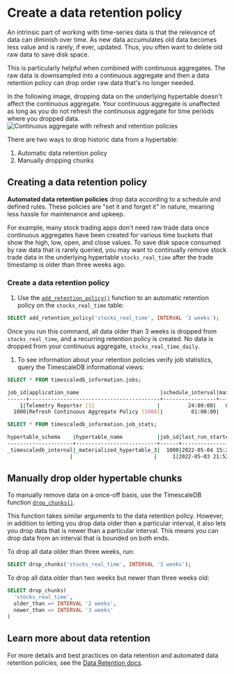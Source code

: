 # Create a data retention policy

An intrinsic part of working with time-series data is that the relevance of
data can diminish over time. As new data accumulates old data becomes less value
and is rarely, if ever, updated. Thus, you often want to delete old raw
data to save disk space.

This is particularly helpful when combined with continuous aggregates. The raw data
is downsampled into a continuous aggregate and then a data retention policy can drop
order raw data that's no longer needed.

<highlight type="note">
In the following image, dropping data on the underlying hypertable doesn't 
affect the continuous aggregate. Your continuous aggregate is unaffected as long 
as you do not refresh the continuous aggregate for time periods where you dropped data.
</highlight>

  <img class="main-content__illustration" src="https://s3.amazonaws.com/assets.timescale.com/docs/images/getting-started/continuous-aggregate-policy-retention.jpg" alt="Continuous aggregate with refresh and retention policies"/>

There are two ways to drop historic data from a hypertable: 
1. Automatic data retention policy
2. Manually dropping chunks


## Creating a data retention policy

**Automated data retention policies** drop data according to a schedule and defined rules. 
These policies are "set it and forget it" in nature, meaning less hassle 
for maintenance and upkeep.

For example, many stock trading apps don't need raw trade data once continuous aggregates
have been created for various time buckets that show the high, low, open, and close
values. To save disk space consumed by raw data that is rarely queried, you may want
to continually remove stock trade data in the underlying hypertable `stocks_real_time` 
after the trade timestamp is older than three weeks ago.

<procedure>

### Create a data retention policy

1. Use the [`add_retention_policy()`][retention-policy] function to an automatic 
   retention policy on the `stocks_real_time` table:
  ```sql
  SELECT add_retention_policy('stocks_real_time', INTERVAL '3 weeks');
  ```

  Once you run this command, all data older than 3 weeks is dropped from `stocks_real_time`, 
  and a recurring retention policy is created. No data is dropped from your continuous aggregate,
  `stocks_real_time_daily`.

1. To see information about your retention policies verify job statistics, query the
   TimescaleDB informational views:

  ```sql
  SELECT * FROM timescaledb_information.jobs;
  ```
  ```bash
  job_id|application_name                          |schedule_interval|max_runtime|max_retries|retry_period|proc_schema          |proc_name                          |owner    |scheduled|config                                                                        |next_start                   |hypertable_schema    |hypertable_name           |
  ------+------------------------------------------+-----------------+-----------+-----------+------------+---------------------+-----------------------------------+---------+---------+------------------------------------------------------------------------------+-----------------------------+---------------------+--------------------------+
      1|Telemetry Reporter [1]                    |         24:00:00|   00:01:40|         -1|    01:00:00|_timescaledb_internal|policy_telemetry                   |postgres |true     |                                                                              |2022-05-04 21:52:45.304 -0400|                     |                          |
    1000|Refresh Continuous Aggregate Policy [1000]|         01:00:00|   00:00:00|         -1|    01:00:00|_timescaledb_internal|policy_refresh_continuous_aggregate|tsdbadmin|true     |{"end_offset": "00:01:00", "start_offset": "02:00:00", "mat_hypertable_id": 3}|2022-05-04 16:21:36.704 -0400|_timescaledb_internal|_materialized_hypertable_3|
  ```

  ```sql
  SELECT * FROM timescaledb_information.job_stats;
  ```
  ```bash
  hypertable_schema    |hypertable_name           |job_id|last_run_started_at          |last_successful_finish       |last_run_status|job_status|last_run_duration|next_start                   |total_runs|total_successes|total_failures|
  ---------------------+--------------------------+------+-----------------------------+-----------------------------+---------------+----------+-----------------+-----------------------------+----------+---------------+--------------+
  _timescaledb_internal|_materialized_hypertable_3|  1000|2022-05-04 15:21:36.443 -0400|2022-05-04 15:21:36.704 -0400|Success        |Scheduled |  00:00:00.260945|2022-05-04 16:21:36.704 -0400|      1978|           1978|             0|
                      |                          |     1|2022-05-03 21:52:45.068 -0400|2022-05-03 21:52:45.304 -0400|Success        |Scheduled |  00:00:00.235434|2022-05-04 21:52:45.304 -0400|       109|            108|             1|
  ```

</procedure>

## Manually drop older hypertable chunks

To manually remove data on a once-off basis, use the TimescaleDB function
[`drop_chunks()`][drop-chunks].

This function takes similar arguments to the data retention policy. However, in
addition to letting you drop data older than a particular interval, it also lets you
drop data that is newer than a particular interval. This means you can drop data
from an interval that is bounded on both ends.

To drop all data older than three weeks, run:
```sql
SELECT drop_chunks('stocks_real_time', INTERVAL '3 weeks');
```
To drop all data older than two weeks but newer than three weeks old:
```sql
SELECT drop_chunks(
  'stocks_real_time',
  older_than => INTERVAL '2 weeks',
  newer_than => INTERVAL '3 weeks'
)
```

## Learn more about data retention

For more details and best practices on data retention and automated data retention
policies, see the [Data Retention docs][data-retention].

[data-retention]: /how-to-guides/data-retention/
[drop-chunks]: /api/:currentVersion:/hypertable/drop_chunks/
[retention-policy]: /api/:currentVersion:/data-retention/add_retention_policy/